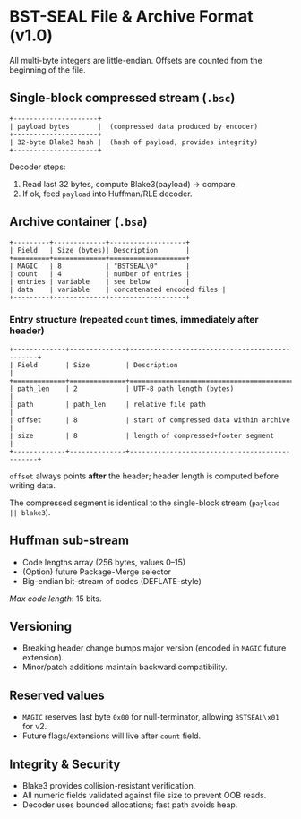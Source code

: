 # BST-SEAL File & Archive Format (v1.0)

All multi-byte integers are little-endian. Offsets are counted from the beginning of the file.

## Single-block compressed stream (`.bsc`)

```
+---------------------+
| payload bytes       |  (compressed data produced by encoder)
+---------------------+
| 32-byte Blake3 hash |  (hash of payload, provides integrity)
+---------------------+
```

Decoder steps:
1. Read last 32 bytes, compute Blake3(payload) → compare.
2. If ok, feed `payload` into Huffman/RLE decoder.

## Archive container (`.bsa`)

```
+---------+-------------+-------------------+
| Field   | Size (bytes)| Description       |
+=========+=============+===================+
| MAGIC   | 8           | "BSTSEAL\0"       |
| count   | 4           | number of entries |
| entries | variable    | see below         |
| data    | variable    | concatenated encoded files |
+---------+-------------+-------------------+
```

### Entry structure (repeated `count` times, immediately after header)
```
+-------------+--------------+-----------------------------------------------+
| Field       | Size         | Description                                   |
+=============+==============+===============================================+
| path_len    | 2            | UTF-8 path length (bytes)                     |
| path        | path_len     | relative file path                            |
| offset      | 8            | start of compressed data within archive       |
| size        | 8            | length of compressed+footer segment           |
+-------------+--------------+-----------------------------------------------+
```

`offset` always points **after** the header; header length is computed before writing data.

The compressed segment is identical to the single-block stream (`payload || blake3`).

## Huffman sub-stream

* Code lengths array (256 bytes, values 0–15)
* (Option) future Package-Merge selector
* Big-endian bit-stream of codes (DEFLATE-style)

_Max code length_: 15 bits.

## Versioning

* Breaking header change bumps major version (encoded in `MAGIC` future extension).
* Minor/patch additions maintain backward compatibility.

## Reserved values

* `MAGIC` reserves last byte `0x00` for null-terminator, allowing `BSTSEAL\x01` for v2.
* Future flags/extensions will live after `count` field.

## Integrity & Security

* Blake3 provides collision-resistant verification.
* All numeric fields validated against file size to prevent OOB reads.
* Decoder uses bounded allocations; fast path avoids heap.
